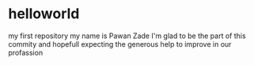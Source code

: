 # helloworld
my first repository
my name is Pawan Zade
I'm glad to be the part of this commity and hopefull expecting the generous help to improve in our profassion
